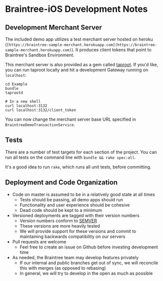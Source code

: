 # Braintree-iOS Development Notes

## Development Merchant Server

The included demo app utilizes a test merchant server hosted on heroku (`[https://braintree-sample-merchant.herokuapp.com](https://braintree-sample-merchant.herokuapp.com)`). It
produces client tokens that point to Braintree's Sandbox Environment.

This merchant server is also provided as a gem called
[taproot](https://github.com/benmills/taproot/). If you'd like, you can run
taproot locally and hit a development Gateway running on `localhost`:

```
cd Example
bundle
taprootd

# In a new shell
curl localhost:3132
curl localhost:3132/client_token
```

You can now change the merchant server base URL specified in `BraintreeDemoTransactionService`.

## Tests

There are a number of test targets for each section of the project. You can run all tests on the command line with `bundle && rake spec:all`. 

It's a good idea to run `rake`, which runs all unit tests, before committing.

## Deployment and Code Organization

* Code on master is assumed to be in a relatively good state at all times
  * Tests should be passing, all demo apps should run
  * Functionality and user experience should be cohesive
  * Dead code should be kept to a minimum
* Versioned deployments are tagged with their version numbers
  * Version numbers conform to [SEMVER](https://semver.org)
  * These versions are more heavily tested
  * We will provide support for these versions and commit to maintaining backwards compatibility on our servers
* Pull requests are welcome
  * Feel free to create an issue on Github before investing development time
* As needed, the Braintree team may develop features privately
  * If our internal and public branches get out of sync, we will reconcile this with merges (as opposed to rebasing)
  * In general, we will try to develop in the open as much as possible
